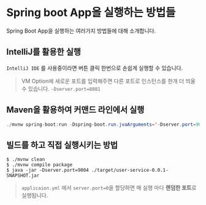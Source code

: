 # Spring boot App을 실행하는 방법들

Spring Boot App을 실행하는 여러가지 방법들에 대해 소개합니다.
<!--more-->
## **IntelliJ**를 활용한 실행

`IntelliJ IDE` 를 사용중이라면 버튼 클릭 한번으로 손쉽게 실행할 수 있습니다.

> VM Option에 새로운 포트를 입력해주면 다른 포트로 인스턴스를 한개 더 띄울 수 있습니다. `-Dserver.port=8081`

## **Maven**을 활용하여 커맨드 라인에서 실행

```java
./mvnw spring-boot:run -Dspring-boot.run.jvaArguments='-Dserver.port=9003'
```

## 빌드를 하고 직접 실행시키는 방법

```
$ ./mvnw clean
$ ./mvnw compile package
$ java -jar -Dserver.port=9004 ./target/user-service-0.0.1-SNAPSHOT.jar

```

> `applicaion.yml` 에서 `server.port=0`을 할당하면 매 실행 마다 **랜덤한 포트**로 실행됩니다.
